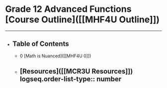 # Grade 12 **Advanced** Functions [Course Outline]([[MHF4U Outline]])
---
- ## Table of Contents
	- 0 [Math is Nuanced]([[MHF4U 0]])
	- [Resources]([[MCR3U Resources]])
	  logseq.order-list-type:: number
	  ---